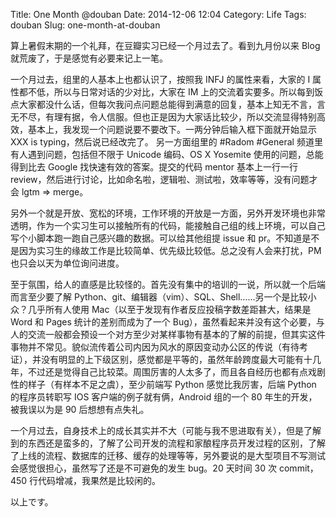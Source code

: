 Title: One Month @douban
Date: 2014-12-06 12:04
Category: Life
Tags: douban
Slug: one-month-at-douban

算上暑假末期的一个礼拜，在豆瓣实习已经一个月过去了。看到九月份以来 Blog 就荒废了，于是感觉有必要来记上一笔。

一个月过去，组里的人基本上也都认识了，按照我 INFJ 的属性来看，大家的 I 属性都不低，所以与日常对话的少对比，大家在 IM 上的交流着实要多。所以每到饭点大家都没什么话，但每次我问点问题总能得到满意的回复，基本上知无不言，言无不尽，有理有据，令人信服。但也正是因为大家话比较少，所以交流显得特别高效，基本上，我发现一个问题说要不要改下。一两分钟后输入框下面就开始显示 XXX is typing，然后说已经改完了。 另一方面组里的 #Radom #General 频道里有人遇到问题，包括但不限于 Unicode 编码、OS X Yosemite 使用的问题，总能得到比去 Google 找快速有效的答案。提交的代码 mentor 基本上一行一行 review，然后进行讨论，比如命名啦，逻辑啦、测试啦，效率等等，没有问题才会 lgtm => merge。

另外一个就是开放、宽松的环境，工作环境的开放是一方面，另外开发环境也非常透明，作为一个实习生可以接触所有的代码，能接触自己组的线上环境，可以自己写个小脚本跑一跑自己感兴趣的数据。可以给其他组提 issue 和 pr。不知道是不是因为实习生的缘故工作是比较简单、优先级比较低。总之没有人会来打扰，PM 也只会以天为单位询问进度。

至于氛围，给人的直感是比较怪的。首先没有集中的培训的一说，所以就一个后端而言至少要了解 Python、git、编辑器（vim）、SQL、Shell……另一个是比较小众？几乎所有人使用 Mac（以至于发现有作者反应投稿字数差距甚大，结果是 Word 和 Pages 统计的差别而成为了一个 Bug），虽然看起来并没有这个必要，与人的交流一般都会预设一个对方至少对某样事物有基本的了解的前提，但其实这件事物并不常见。貌似流传着公司内因为风水的原因变动办公区的传说（有待考证），并没有明显的上下级区别，感觉都是平等的，虽然年龄跨度最大可能有十几年，不过还是觉得自己比较菜。周围厉害的人太多了，而且各自经历也都有点戏剧性的样子（有样本不足之虞），至少前端写 Python 感觉比我厉害，后端 Python 的程序员转职写 IOS 客户端的例子就有俩，Android 组的一个 80 年生的开发，被我误以为是 90 后想想有点失礼。

一个月过去，自身技术上的成长其实并不大（可能与我不思进取有关），但是了解到的东西还是蛮多的，了解了公司开发的流程和家酿程序员开发过程的区别，了解了上线的流程、数据库的迁移、缓存的处理等等，另外要说的是大型项目不写测试会感觉很担心，虽然写了还是不可避免的发生 bug。20 天时间 30 次 commit，450 行代码增减，我果然是比较闲的。

以上です。